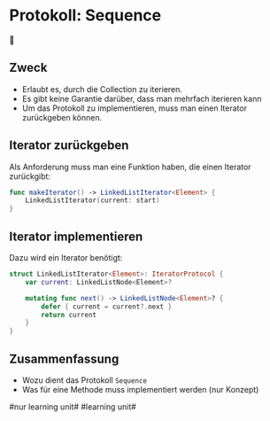 # Protokoll: Sequence
🎲


## Zweck
- Erlaubt es, durch die Collection zu iterieren.
- Es gibt keine Garantie darüber, dass man mehrfach iterieren kann
- Um das Protokoll zu implementieren, muss man einen Iterator zurückgeben können.

## Iterator zurückgeben
Als Anforderung muss man eine Funktion haben, die einen Iterator zurückgibt:

```swift
func makeIterator() -> LinkedListIterator<Element> {
    LinkedListIterator(current: start)
}
```

## Iterator implementieren
Dazu wird ein Iterator benötigt:

```swift
struct LinkedListIterator<Element>: IteratorProtocol {
    var current: LinkedListNode<Element>?

    mutating func next() -> LinkedListNode<Element>? {
        defer { current = current?.next }
        return current
    }
}
```

## Zusammenfassung
- Wozu dient das Protokoll `Sequence`
- Was für eine Methode muss implementiert werden (nur Konzept)


#nur learning unit# #learning unit#